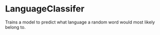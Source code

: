 # LanguageClassifer
Trains a model to predict what language a random word would most likely belong to.
